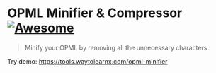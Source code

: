 # OPML Minifier & Compressor [![Awesome](https://cdn.rawgit.com/sindresorhus/awesome/d7305f38d29fed78fa85652e3a63e154dd8e8829/media/badge.svg)](https://github.com/sindresorhus/awesome)

>Minify your OPML by removing all the unnecessary characters.

Try demo: https://tools.waytolearnx.com/opml-minifier
